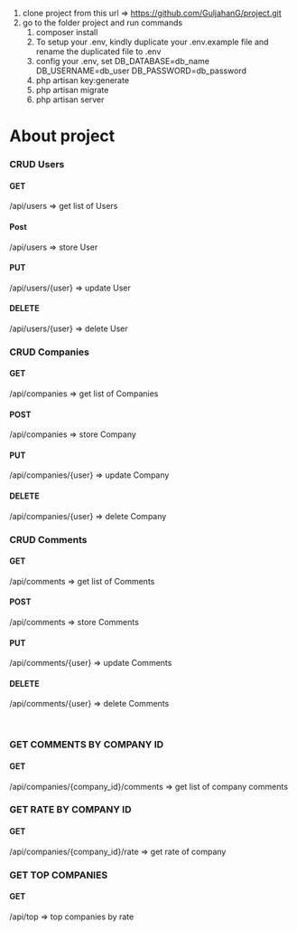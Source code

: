 1. clone project from this url => https://github.com/GuljahanG/project.git
2. go to the folder project and run commands
	1. composer install
	2. To setup your .env, kindly duplicate your .env.example file and rename the duplicated file to .env
	3. config your .env, set DB_DATABASE=db_name DB_USERNAME=db_user DB_PASSWORD=db_password
	4. php artisan key:generate
	5. php artisan migrate
	6. php artisan server

<h1>About project</h1>

<h3>CRUD Users</h3>
<h4>GET</h4>
<p>/api/users =>  get list of Users</p>
<h4>Post</h4>
<p>/api/users => store User</p>
<h4>PUT</h4>
<p>/api/users/{user} => update User</p>
<h4>DELETE</h4>
<p>/api/users/{user} => delete User</p>

<h3>CRUD Companies</h3>
<h4>GET</h4>
<p>/api/companies =>  get list of Companies</p>
<h4>POST</h4>
<p>/api/companies => store Company</p>
<h4>PUT</h4>
<p>/api/companies/{user} => update Company</p>
<h4>DELETE</h4>
<p>/api/companies/{user} => delete Company</p>

<h3>CRUD Comments</h3>

<h4>GET</h4>
<p>/api/comments =>  get list of Comments</p>
<h4>POST</h4>
<p>/api/comments => store Comments</p>
<h4>PUT</h4>
<p>/api/comments/{user} => update Comments</p>
<h4>DELETE</h4>
<p>/api/comments/{user} => delete Comments</p>
<br>

<h3>GET COMMENTS BY COMPANY ID</h3>
<h4>GET</h4>
<p>/api/companies/{company_id}/comments =>  get list of company comments</p>

<h3>GET RATE BY COMPANY ID</h3>
<h4>GET</h4>
<p>/api/companies/{company_id}/rate => get rate of company</p>

<h3>GET TOP COMPANIES</h3>
<h4>GET</h4>
<p>/api/top => top companies by rate</p>
